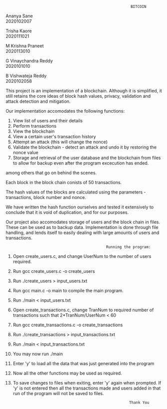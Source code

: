                                                             BITCOIN

Ananya Sane             
2020102007

Trisha Kaore            
2020111021

M Krishna Praneet       
2020113010

G Vinaychandra Reddy    
2020101010

B Vishwateja Reddy      
2020102058



This project is an implementation of a blockchain. Although it is simplified, it still retains the core ideas of block hash values, privacy, validation and attack detection and mitigation.

Our implementation accomodates the following functions:

1. View list of users and their details
2. Perform transactions
3. View the blockchain 
4. View a certain user's transaction history
5. Attempt an attack (this will change the nonce)
6. Validate the blockchain - detect an attack and undo it by restoring the nonce value
7. Storage and retrieval of the user database and the blockchain from files to allow for backup even after the program excecution has ended.

among others that go on behind the scenes.

Each block in the block chain conists of 50 transactions.

The hash values of the blocks are calculated using the parameters - transactions, block number and nonce.

We have written the hash function ourselves and tested it extensively to conclude that it is void of duplication, and for our purposes.

Our project also accomodates storage of users and the block chain in files. These can be used as to backup data.
Implementation is done through file handling, and lends itself to easily dealing with large amounts of users and transactions.

                                                 Running the program:

1. Open create_users.c, and change UserNum to the number of users required.
2. Run gcc create_users.c -o create_users
3. Run ./create_users > input_users.txt
4. Run gcc main.c -o main to compile the main program.
5. Run ./main < input_users.txt

6. Open create_transactions.c, change TranNum to required number of transactions such that 2*TranNum/UserNum < 60 
7. Run gcc create_transactions.c -o create_transactions
8. Run ./create_transactions > input_transactions.txt
9. Run ./main < input_transactions.txt

10. You may now run ./main
11. Enter 'y' to load all the data that was just generated into the program
12. Now all the other functions may be used as required.
13. To save changes to files when exiting, enter 'y' again when prompted. If 'y' is not entered then all the transactions made and users added in that run of the program will not be saved to files.

                                                            Thank You
